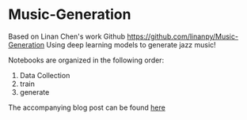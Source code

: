 # Music-Generation








Based on Linan Chen's work
Github https://github.com/linanpy/Music-Generation
Using deep learning models to generate jazz music!

Notebooks are organized in the following order:
1. Data Collection
2. train
3. generate

The accompanying blog post can be found [here](https://medium.com/becoming-human/generating-music-using-lstm-neural-network-545f3ac57552)
